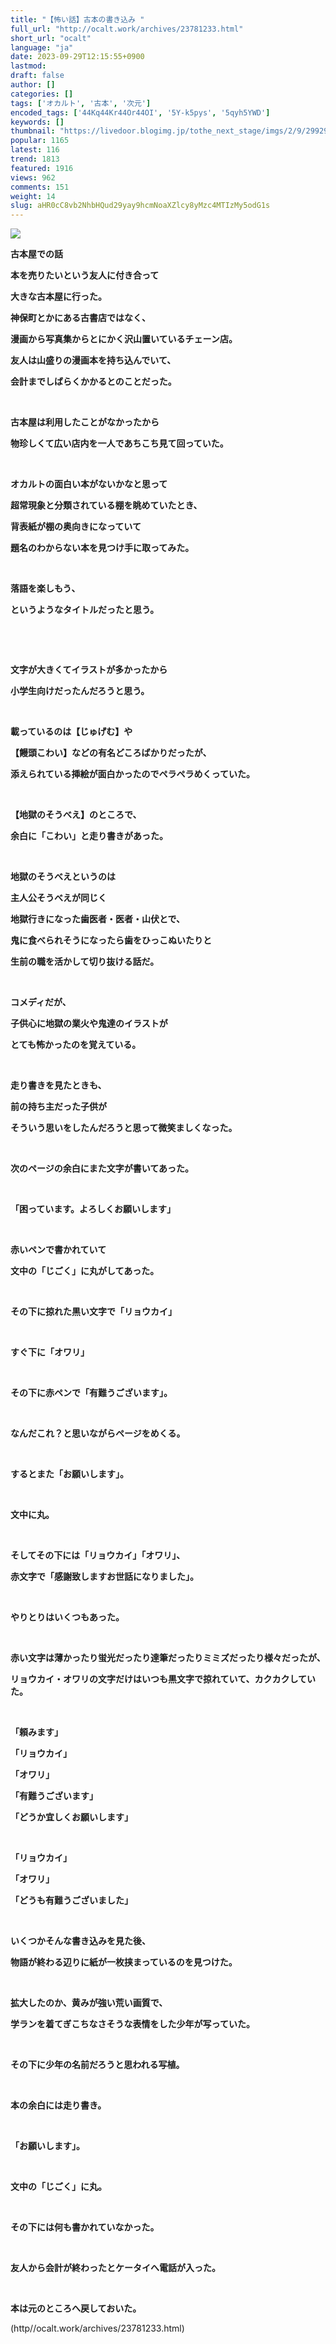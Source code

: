 ```yaml
---
title: "【怖い話】古本の書き込み "
full_url: "http://ocalt.work/archives/23781233.html"
short_url: "ocalt"
language: "ja"
date: 2023-09-29T12:15:55+0900
lastmod: 
draft: false
author: []
categories: []
tags: ['オカルト', '古本', '次元']
encoded_tags: ['44Kq44Kr44Or44OI', '5Y-k5pys', '5qyh5YWD']
keywords: []
thumbnail: "https://livedoor.blogimg.jp/tothe_next_stage/imgs/2/9/29929f90.jpg"
popular: 1165
latest: 116
trend: 1813
featured: 1916
views: 962
comments: 151
weight: 14
slug: aHR0cC8vb2NhbHQud29yay9hcmNoaXZlcy8yMzc4MTIzMy5odG1s
---
```


![](https://livedoor.blogimg.jp/tothe_next_stage/imgs/2/9/29929f90.jpg)

<div><p><b><p>古本屋での話</p></b></p><p><b><p>本を売りたいという友人に付き合って</p></b></p><p><b><p>大きな古本屋に行った。</p></b></p><p><b><p>神保町とかにある古書店ではなく、</p></b></p><p><b><p>漫画から写真集からとにかく沢山置いているチェーン店。</p></b></p> <p><b><p>友人は山盛りの漫画本を持ち込んでいて、</p></b></p><p><b><p>会計までしばらくかかるとのことだった。</p></b></p><p><b><p><br></p></b></p><p><b><p>古本屋は利用したことがなかったから</p></b></p><p><b><p>物珍しくて広い店内を一人であちこち見て回っていた。</p></b></p><p><b><p><br></p></b></p><p><b><p>オカルトの面白い本がないかなと思って</p></b></p><p><b><p>超常現象と分類されている棚を眺めていたとき、</p></b></p><p><b><p>背表紙が棚の奥向きになっていて</p></b></p><p><b><p>題名のわからない本を見つけ手に取ってみた。</p></b></p><p><b><p><br></p></b></p><p><b><p>落語を楽しもう、</p></b></p><p><b><p>というようなタイトルだったと思う。</p></b></p><p><b><p><br></p></b></p><p><b><p><br></p></b></p><p><b><p>文字が大きくてイラストが多かったから</p></b></p><p><b><p>小学生向けだったんだろうと思う。</p></b></p><p><b><p><br></p></b></p><p><b><p>載っているのは【じゅげむ】や</p></b></p><p><b><p>【饅頭こわい】などの有名どころばかりだったが、</p></b></p><p><b><p>添えられている挿絵が面白かったのでペラペラめくっていた。</p></b></p><p><b><p><br></p></b></p><p><b><p>【地獄のそうべえ】のところで、</p></b></p><p><b><p>余白に「こわい」と走り書きがあった。</p></b></p><p><b><p> <br></p></b></p><p><b><p>地獄のそうべえというのは</p></b></p><p><b><p>主人公そうべえが同じく</p></b></p><p><b><p>地獄行きになった歯医者・医者・山伏とで、</p></b></p><p><b><p>鬼に食べられそうになったら歯をひっこぬいたりと</p></b></p><p><b><p>生前の職を活かして切り抜ける話だ。</p></b></p><p><b><p><br></p></b></p><p><b><p>コメディだが、</p></b></p><p><b><p>子供心に地獄の業火や鬼達のイラストが</p></b></p><p><b><p>とても怖かったのを覚えている。</p></b></p><p><b><p><br></p></b></p><p><b><p>走り書きを見たときも、</p></b></p><p><b><p>前の持ち主だった子供が</p></b></p><p><b><p>そういう思いをしたんだろうと思って微笑ましくなった。</p></b></p><p><b><p><br></p></b></p><p><b><p>次のページの余白にまた文字が書いてあった。</p></b></p><p><b><p><br></p></b></p><p><b><p>「困っています。よろしくお願いします」</p></b></p><p><b><p><br></p></b></p><p><b><p>赤いペンで書かれていて</p></b></p><p><b><p>文中の「じごく」に丸がしてあった。</p></b></p><p><b><p> <br></p></b></p><p><b><p>その下に掠れた黒い文字で「リョウカイ」</p></b></p><p><b><p><br></p></b></p><p><b><p>すぐ下に「オワリ」</p></b></p><p><b><p><br></p></b></p><p><b><p>その下に赤ペンで「有難うございます」。</p></b></p><p><b><p><br></p></b></p><p><b><p>なんだこれ？と思いながらページをめくる。</p></b></p><p><b><p><br></p></b></p><p><b><p>するとまた「お願いします」。</p></b></p><p><b><p><br></p></b></p><p><b><p>文中に丸。</p></b></p><p><b><p><br></p></b></p><p><b><p>そしてその下には「リョウカイ」「オワリ」、</p></b></p><p><b><p>赤文字で「感謝致しますお世話になりました」。</p></b></p><p><b><p><br></p></b></p><p><b><p>やりとりはいくつもあった。</p></b></p><p><b><p><br></p></b></p><p><b><p>赤い文字は薄かったり蛍光だったり達筆だったりミミズだったり様々だったが、</p></b></p><p><b><p>リョウカイ・オワリの文字だけはいつも黒文字で掠れていて、カクカクしていた。</p></b></p><p><b><p><br></p></b></p><p><b><p>「頼みます」</p></b></p><p><b><p>「リョウカイ」</p></b></p><p><b><p>「オワリ」</p></b></p><p><b><p>「有難うございます」</p></b></p><p><b><p>「どうか宜しくお願いします」</p></b></p><p><b><p><br></p></b></p><p><b><p>「リョウカイ」</p></b></p><p><b><p>「オワリ」</p></b></p><p><b><p>「どうも有難うございました」</p></b></p><p><b><p><br></p></b></p><p><b><p>いくつかそんな書き込みを見た後、</p></b></p><p><b><p>物語が終わる辺りに紙が一枚挟まっているのを見つけた。</p></b></p><p><b><p> <br></p></b></p><p><b><p>拡大したのか、黄みが強い荒い画質で、</p></b></p><p><b><p>学ランを着てぎこちなさそうな表情をした少年が写っていた。</p></b></p><p><b><p><br></p></b></p><p><b><p>その下に少年の名前だろうと思われる写植。</p></b></p><p><b><p><br></p></b></p><p><b><p>本の余白には走り書き。</p></b></p><p><b><p><br></p></b></p><p><b><p>「お願いします」。</p></b></p><p><b><p><br></p></b></p><p><b><p>文中の「じごく」に丸。</p></b></p><p><b><p><br></p></b></p><p><b><p>その下には何も書かれていなかった。</p></b></p><p><b><p><br></p></b></p><p><b><p>友人から会計が終わったとケータイへ電話が入った。</p></b></p><p><b><p><br></p></b></p><p><b><p>本は元のところへ戻しておいた。 </p></b></p> </div>

(http//ocalt.work/archives/23781233.html)
